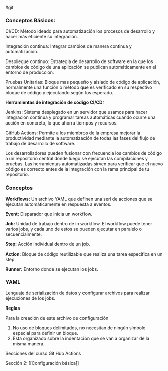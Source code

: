 #git
### Conceptos Básicos:

CI/CD: Método ideado para automatización los procesos de desarrollo y hacer más eficiente su integración.

Integración continua: Integrar cambios de manera continua y automatización.

Despliegue continuo: Estrategia de desarrollo de software en la que los cambios de código de una aplicación se publican automáticamente en el entorno de producción.

Pruebas Unitarias: Bloque mas pequeño y aislado de código de aplicación, normalmente una función o método que es verificado en su respectivo bloque de código y ejecutando según los esperado.


**Herramientas de integración de código CI/CD:**

Jenkins:
Sistema desplegado en un servidor que usamos para hacer integración continua y programar tareas automáticas cuando ocurre una acción en concreto, lo que ahorra tiempos y recursos.

GitHub Actions: 
Permite a los miembros de la empresa mejorar la productividad mediante la automatización de todas las fases del flujo de trabajo de desarrollo de software.

Los desarrolladores pueden fusionar con frecuencia los cambios de código a un repositorio central donde luego se ejecutan las compilaciones y pruebas. Las herramientas automatizadas sirven para verificar que el nuevo código es correcto antes de la integración con la rama principal de tu repositorio.
### Conceptos

**Workflows:** Un archivo YAML  que definen una seri de acciones que se ejecutan automáticamente en respuesta a eventos.

**Event:** Disparador que inicia un workflow.

**Job:** Unidad de trabajo dentro de in workflow. El workflow puede tener varios jobs, y cada uno de estos se pueden ejecutar en paralelo o secuencialmente.

**Step:** Acción individual dentro de un job.

**Action:** Bloque de código reutilizable que realiza una tarea específica en un step.

**Runner:** Entorno donde se ejecutan los jobs.

### YAML

Lenguaje de serialización de datos y configurar archivos para realizar ejecuciones de los jobs.

**Reglas**

Para la creación de este archivo de configuración

1. No uso de bloques delimitados, no necesitan de ningún símbolo especial para definir un bloque.
2. Esta organizado sobre la indentación que se van a organizar de la misma manera.


Secciones del curso Git Hub Actions

Sección 2: [[Configuración básica]]

